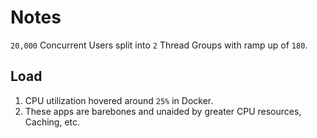 # Notes

`20,000` Concurrent Users split into `2` Thread Groups with ramp up of `180`.

## Load

1. CPU utilization hovered around `25%` in Docker.
1. These apps are barebones and unaided by greater CPU resources, Caching, etc.